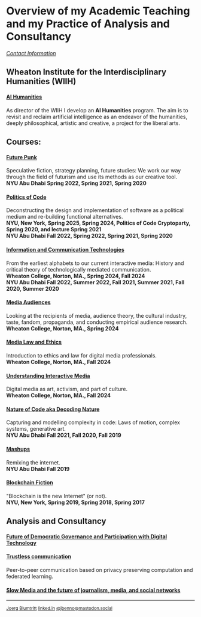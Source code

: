 # Overview of my Academic Teaching and my Practice of Analysis and Consultancy
[*Contact Information*](/contact.md)  

## Wheaton Institute for the Interdisciplinary Humanities (WIIH)

#### [AI Humanities](https://github.com/jbenno/AI-Humanities)
  
  As director of the WIIH I develop an **AI Humanities** program. The aim is to revisit and reclaim artificial intelligence as an endeavor of the humanities, deeply philosophical, artistic and creative, a project for the liberal arts. 

## Courses:

#### [Future Punk](https://github.com/jbenno/nyuad_future_punk)
  Speculative fiction, strategy planning, future studies: We work our way through the field of futurism and use its methods as our creative tool.  
  **NYU Abu Dhabi Spring 2022, Spring 2021, Spring 2020**
  
#### [Politics of Code](https://github.com/jbenno/course_politics_of_code)
  Deconstructing the design and implementation of software as a political medium and re-building functional alternatives.  
  **NYU, New York, Spring 2025, Spring 2024, Politics of Code Cryptoparty, Spring 2020, and lecture Spring 2021**  
  **NYU Abu Dhabi Fall 2022, Spring 2022, Spring 2021, Spring 2020**  
  
#### [Information and Communication Technologies](https://github.com/jbenno/course_comm_tech)
  From the earliest alphabets to our current interactive media: History and critical theory of technologically mediated  communication.    
  **Wheaton College, Norton, MA., Spring 2024, Fall 2024**  
  **NYU Abu Dhabi Fall 2022, Summer 2022, Fall 2021, Summer 2021, Fall 2020, Summer 2020**

#### [Media Audiences](https://github.com/jbenno/course_media_audiences)
  Looking at the recipients of media, audience theory, the cultural industry, taste, fandom, propaganda, and conducting empirical audience research.  
 **Wheaton College, Norton, MA., Spring 2024**

#### [Media Law and Ethics](https://github.com/jbenno/course_media_ethics)
 Introduction to ethics and law for digital media professionals.  
 **Wheaton College, Norton, MA., Fall 2024**

#### [Understanding Interactive Media](https://github.com/jbenno/course_understanding_IM)
  Digital media as art, activism, and part of culture.  
   **Wheaton College, Norton, MA., Fall 2024**

#### [Nature of Code aka Decoding Nature](https://github.com/jbenno/nyuad_decoding_nature/wiki)
  Capturing and modelling complexity in code: Laws of motion, complex systems, generative art.  
   **NYU Abu Dhabi Fall 2021, Fall 2020, Fall 2019**
   
#### [Mashups](https://github.com/jbenno/nyuad_mashups/blob/master/README.md)
  Remixing the internet.  
   **NYU Abu Dhabi Fall 2019**
   
#### [Blockchain Fiction](https://github.com/jbenno/nyu_blockchain_fiction/blob/master/README.md)
  "Blockchain is the new Internet" (or not).  
  **NYU, New York, Spring 2019, Spring 2018, Spring 2017**

## Analysis and Consultancy
#### [Future of Democratic Governance and Participation with Digital Technology](https://github.com/jbenno/liquid)
  
#### [Trustless communication](https://github.com/jbenno/homomorphic_encryption)
  Peer-to-peer communication based on privacy preserving computation and federated learning.

#### [Slow Media and the future of journalism, media, and social networks](https://github.com/jbenno/future_media/wiki)
  
***

<sub>[Joerg Blumtritt](https://jbenno.net) [linked.in](https://www.linkedin.com/in/joergblumtritt/) [@jbenno@mastodon.social](https://mastodon.social/@jbenno)</sub>
